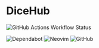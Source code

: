 # DiceHub

![GitHub Actions Workflow Status](https://img.shields.io/github/actions/workflow/status/onlinejudge95/DiceHub/ci-ui.yml?style=flat-square&logo=githubactions&logoSize=amg&label=CI%20-%20UI)

![Dependabot](https://img.shields.io/badge/dependabot-025E8C?style=for-the-badge&logo=dependabot&logoColor=white)
![Neovim](https://img.shields.io/badge/NeoVim-%2357A143.svg?&style=for-the-badge&logo=neovim&logoColor=white)
![GitHub](https://img.shields.io/badge/github-%23121011.svg?style=for-the-badge&logo=github&logoColor=white)
